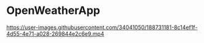 # OpenWeatherApp

https://user-images.githubusercontent.com/34041050/188731181-8c14ef1f-4d55-4e71-a028-269844e2c6e9.mp4




